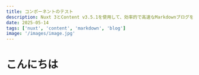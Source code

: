 ```yaml
---
title: コンポーネントのテスト
description: Nuxt 3とContent v3.5.1を使用して、効率的で高速なMarkdownブログを作成する方法を解説します。
date: 2025-05-14
tags: ['nuxt', 'content', 'markdown', 'blog']
image: '/images/image.jpg'
---
```


# こんにちは